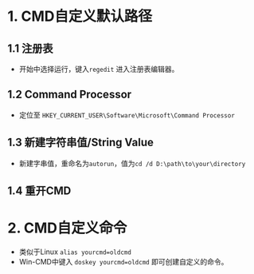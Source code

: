 # 1. CMD自定义默认路径
## 1.1 注册表
- 开始中选择运行，键入`regedit` 进入注册表编辑器。
## 1.2 Command Processor
- 定位至 `HKEY_CURRENT_USER\Software\Microsoft\Command Processor` 
## 1.3 新建字符串值/String Value
- 新建字串值，重命名为`autorun`，值为`cd /d D:\path\to\your\directory` 
## 1.4 重开CMD
# 2. CMD自定义命令
- 类似于Linux `alias yourcmd=oldcmd`  
- Win-CMD中键入 `doskey yourcmd=oldcmd` 即可创建自定义的命令。  

